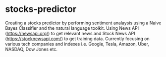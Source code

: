 # stocks-predictor
Creating a stocks predictor by performing sentiment analaysis using a Naive Bayes Classifier and the natural language toolkit.
Using News API (https://newsapi.org/) to get relevant news and Stock News API (https://stocknewsapi.com/) to get training data.
Currently focusing on various tech companies and indexes i.e. Google, Tesla, Amazon, Uber, NASDAQ, Dow Jones etc.
